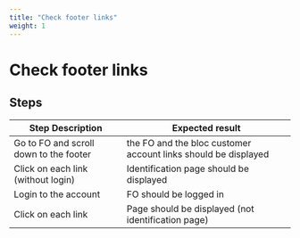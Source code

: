 ```yaml
---
title: "Check footer links"
weight: 1
---
```


# Check footer links
## Steps
| Step Description | Expected result |
| ----- | ----- |
| Go to FO and scroll down to the footer | the FO and the bloc customer account links should be displayed |
| Click on each link (without login) | Identification page should be displayed |
| Login to the account | FO should be logged in |
| Click on each link | Page should be displayed (not identification page) |
